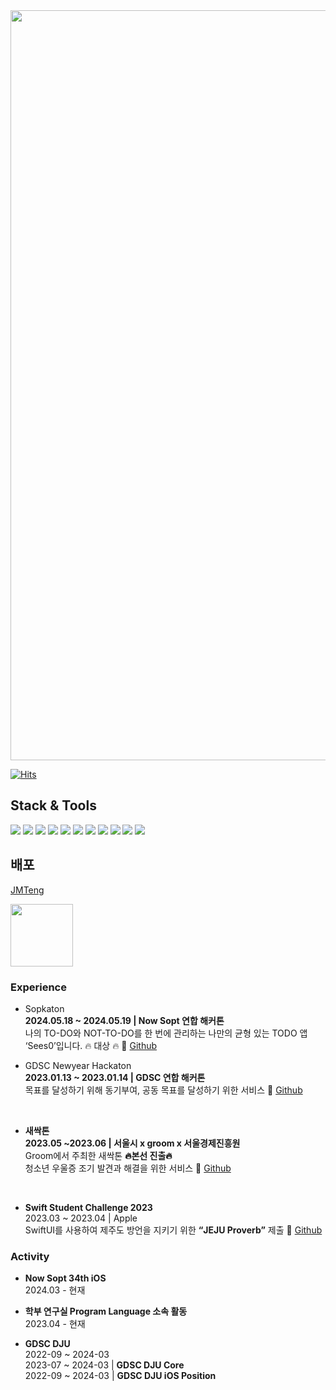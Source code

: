 
<!--
**hooni0918/hooni0918** is a ✨ _special_ ✨ repository because its `README.md` (this file) appears on your GitHub profile.

- 🔭 I’m currently working on ..
- 🌱 I’m currently learning ...
- 👯 I’m looking to collaborate on ...
- 🤔 I’m looking for help with ...
- 💬 Ask me about ...
- 📫 How to reach me: ...
- 😄 Pronouns: ...
- ⚡ Fun fact: ...
-->
<img width="1200" src="https://github.com/hooni0918/hooni0918/assets/109647045/24c2ae92-a64e-4a12-bfda-5bdd3457e4de">



[![Hits](https://hits.seeyoufarm.com/api/count/incr/badge.svg?url=https%3A%2F%2Fgithub.com%2Fhooni0918%2Fhit-counter&count_bg=%2379C83D&title_bg=%23555555&icon=github.svg&icon_color=%23FFFFFF&title=visited&edge_flat=false)](https://hits.seeyoufarm.com)


## Stack & Tools
<p>
<img src="https://img.shields.io/badge/Swift-F05138?&style=flat-square&logo=Swift&logoColor=white"/>
<img src="https://img.shields.io/badge/SwiftUI-2C68B5?&style=flat-square&logo=Swift&logoColor=white"/>
<img src="https://img.shields.io/badge/Xcode-147EFB?&style=flat-square&logo=Xcode&logoColor=white"/>

<!-- <p style="margin-right: 40;"> -->
<img src="https://img.shields.io/badge/Git-F05032?&style=flat-square&logo=Git&logoColor=white"/>
<img src="https://img.shields.io/badge/GitHub-111111?&style=flat-square&logo=GitHub&logoColor=white"/>
<img src="https://img.shields.io/badge/CocoaPods-EE3322?&style=flat-square&logo=CocoaPods&logoColor=white"/> 
<img src="https://img.shields.io/badge/Postman-FF6C37?&style=flat-square&logo=Postman&logoColor=white"/>
<img src="https://img.shields.io/badge/Figma-ef8c7d?&style=flat-square&logo=Figma&logoColor=white"/>
<img src="https://img.shields.io/badge/jira-0052CC?&style=flat-square&logo=jira&logoColor=white"/>
<img src="https://img.shields.io/badge/slack-4A154B?&style=flat-square&logo=slack&logoColor=white"/>
<img src="https://img.shields.io/badge/notion-000000?&style=flat-square&logo=notion&logoColor=white"/>


## 배포
[JMTeng](https://apps.apple.com/kr/app/jmteng-%EC%9A%B0%EB%A6%AC%EB%A7%8C%EC%9D%98-%EB%A7%9B%EC%A7%91%EB%A6%AC%EC%8A%A4%ED%8A%B8/id6478379579) 

<img width="100" height="100" src= "https://github.com/hooni0918/hooni0918/assets/109647045/0b10a698-43db-4b9d-b83d-6ea986405ec4">

### **Experience**

- Sopkaton <br>
**2024.05.18 ~ 2024.05.19 | Now Sopt 연합 해커톤**<br>
나의 TO-DO와 NOT-TO-DO를 한 번에 관리하는 나만의 균형 있는 TODO 앱 ‘Sees0’입니다. 🔥 대상 🔥
🔗 [Github](https://github.com/34th-SOPKATHON-iOS-TEAM1/iOS)

- GDSC Newyear Hackaton <br>
**2023.01.13 ~ 2023.01.14 | GDSC 연합 해커톤**<br>
목표를 달성하기 위해 동기부여, 공동 목표를 달성하기 위한 서비스
🔗 [Github](https://github.com/GDSC-Hackathon-TeamB)

<br>

- **새싹톤** <br>
**2023.05 ~2023.06 | 서울시 x groom x 서울경제진흥원**<br>
Groom에서 주최한 새싹톤  **🔥본선 진출🔥**<br>
청소년 우울증 조기 발견과 해결을 위한 서비스
🔗 [Github](https://github.com/hooni0918/Sesacthon_DoitDoitChu/tree/main)

<br>

- **Swift Student Challenge 2023** <br>
2023.03 ~ 2023.04 | Apple<br>
SwiftUI를 사용하여 제주도 방언을 지키기 위한 **“JEJU Proverb”** 제출
🔗 [Github](https://github.com/hooni0918/WWDC2023-Scholaship)

### Activity

- **Now Sopt 34th iOS**<br>2024.03 - 현재
  
- **학부 연구실 Program Language 소속 활동**<br>
  2023.04 - 현재
  
- **GDSC DJU**<br>
2022-09 ~ 2024-03<br>
2023-07 ~ 2024-03  |  **GDSC DJU Core** <br>
2022-09 ~ 2024-03  |  **GDSC DJU iOS Position**
</div>
